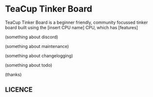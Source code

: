 # TeaCup Tinker Board

TeaCup Tinker Board is a beginner friendly, community focussed tinker board
built using the [insert CPU name] CPU, which has [features]

(something about discord)

(something about maintenance)

(something about changelogging)

(something about todo)

(thanks)


## LICENCE
